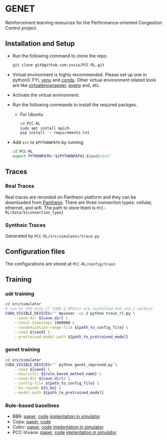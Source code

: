 # GENET

Reinforcement learning resources for the Performance-oriented Congestion Control
project.

## Installation and Setup

- Run the following command to clone the repo.

    ```bash
    git clone git@github.com:zxxia/PCC-RL.git
    ```

- Virtual environment is highly recommended. Please set up one in python3. FYI,
  [venv](https://docs.python.org/3.7/library/venv.html) and
  [conda](https://conda.io/projects/conda/en/latest/user-guide/tasks/manage-environments.html).
  Other virtual environment related tools are like
  [virtualenvwrapper](https://virtualenvwrapper.readthedocs.io/en/latest/),
  [pyenv](https://github.com/pyenv/pyenv) and, etc.
- Activate the virtual environment.
- Run the following commands to install the required packges.

  - For Ubuntu

    ```bash
    cd PCC-RL
    sudo apt install mpich
    pip install -r requirements.txt
    ```

- Add `src` to `$PYTHONPATH` by running

    ```bash
    cd PCC-RL
    export PYTHONPATH="${PYTHONPATH}:$(pwd)/src"
    ```
  <!--  -->
  <!-- - For MacOS -->
  <!--  -->
  <!--   ```bash -->
  <!--   cd PCC-RL -->
  <!--   brew install openmpi -->
  <!--   pip install -r requirements.txt -->
  <!--   ``` -->

## Traces

### Real Traces

Real traces are recorded on Pantheon platform and they can be downloaded from
[Pantheon](https://pantheon.stanford.edu/measurements/node/). There are three
connection types: cellular, ethernet, and wifi. The path to store them is
`PCC-RL/data/${connection_type}`

### Syntheic Traces

Generated by `PCC-RL/src/simulator/trace.py`

## Configuration files

The configurations are stored at `PCC-RL/config/train`

## Training

### udr training

```bash
cd src/simulator
# run on CPU only if CUDA & GPU(s) are installed and use 2 workers
CUDA_VISIBLE_DEVICES="" mpiexec -np 2 python train_rl.py \
    --save-dir ${save_dir} \
    --total-timesteps 1000000 \
    --randomization-range-file ${path_to_config_file} \
    --seed ${seed} \
    --pretrained-model-path ${path_to_pretrained_model}
```

### genet training

```bash
cd src/simulator
CUDA_VISIBLE_DEVICES="" python genet_improved.py \
    --seed ${seed} \
    --heuristic ${rule_based_method_name} \
    --save-dir ${save_dir}/ \
    --config-file ${path_to_config_file} \
    --bo-rounds ${n_bo} \
    --model-path ${path_to_pretrained_model}
```

### Rule-based baselines

- BBR: [paper](https://www.cis.upenn.edu/~cis553/files/BBR.pdf),
  [code](https://github.com/google/bbr)
  [implentation in simulator](src/simulator/network_simulator/bbr.py)
- Copa:
  [paper](https://www.usenix.org/system/files/conference/nsdi18/nsdi18-arun.pdf),
  [code](https://github.com/venkatarun95/genericCC)
- Cubic:
  [paper](https://www.cs.princeton.edu/courses/archive/fall16/cos561/papers/Cubic08.pdf),
  [code](https://git.kernel.org/pub/scm/linux/kernel/git/netdev/net-next.git/tree/net/ipv4/tcp_cubic.c)
  [implentation in simulator](src/simulator/network_simulator/cubic.py)
- PCC-Vivace:
  [paper](https://www.usenix.org/system/files/conference/nsdi18/nsdi18-dong.pdf),
  [code](https://github.com/PCCproject/PCC-Uspace)
  [implentation in simulator](src/simulator/network_simulator/pcc/vivace/vivace_latency.py)

<!-- ## Overview -->
<!--  -->
<!-- This repo contains the gym environment required for training reinforcement -->
<!-- learning models used in the PCC project along with the Python module required to -->
<!-- run RL models in the PCC UDT codebase found at github.com/PCCProject/PCC-Uspace. -->
<!--  -->
<!--  -->
<!-- ## Training -->
<!-- To run training only, go to ./src/gym/, install any missing requirements for -->
<!-- stable\_solve.py and run that script. By default, this should replicate the -->
<!-- model presented in A Reinforcement Learning Perspective on Internet Congestion -->
<!-- Control, ICML 2019. -->
<!--  -->
<!-- ## Testing Models -->
<!--  -->
<!-- To test models in the real world (i.e., sending real packets into the Linux -->
<!-- kernel and out onto a real or emulated network), download and install the PCC -->
<!-- UDT code from github.com/PCCProject/PCC-Uspace. Follow the instructions in that -->
<!-- repo for using congestion control algorithms with Python modules, and see -->
<!-- ./src/gym/online/README.md for additional instructions regarding testing or training models in the real world. -->
